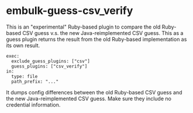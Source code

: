 embulk-guess-csv_verify
========================

This is an "experimental" Ruby-based plugin to compare the old Ruby-based CSV guess v.s. the new Java-reimplemented CSV guess. This as a guess plugin returns the result from the old Ruby-based implementation as its own result.

```
exec:
  exclude_guess_plugins: ["csv"]
  guess_plugins: ["csv_verify"]
in:
  type: file
  path_prefix: "..."
```

It dumps config differences between the old Ruby-based CSV guess and the new Java-reimplemented CSV guess. Make sure they include no credential information.
